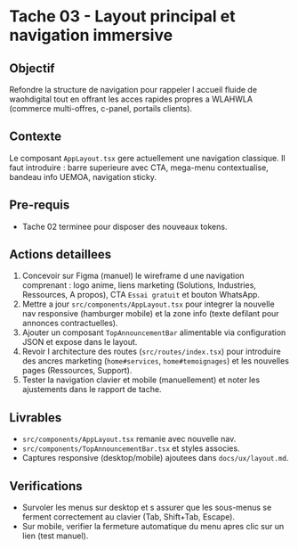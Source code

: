 # Tache 03 - Layout principal et navigation immersive

## Objectif
Refondre la structure de navigation pour rappeler l accueil fluide de waohdigital tout en offrant les acces rapides propres a WLAHWLA (commerce multi-offres, c-panel, portails clients).

## Contexte
Le composant `AppLayout.tsx` gere actuellement une navigation classique. Il faut introduire : barre superieure avec CTA, mega-menu contextualise, bandeau info UEMOA, navigation sticky.

## Pre-requis
- Tache 02 terminee pour disposer des nouveaux tokens.

## Actions detaillees
1. Concevoir sur Figma (manuel) le wireframe d une navigation comprenant : logo anime, liens marketing (Solutions, Industries, Ressources, A propos), CTA `Essai gratuit` et bouton WhatsApp.
2. Mettre a jour `src/components/AppLayout.tsx` pour integrer la nouvelle nav responsive (hamburger mobile) et la zone info (texte defilant pour annonces contractuelles).
3. Ajouter un composant `TopAnnouncementBar` alimentable via configuration JSON et expose dans le layout.
4. Revoir l architecture des routes (`src/routes/index.tsx`) pour introduire des ancres marketing (`home#services`, `home#temoignages`) et les nouvelles pages (Ressources, Support).
5. Tester la navigation clavier et mobile (manuellement) et noter les ajustements dans le rapport de tache.

## Livrables
- `src/components/AppLayout.tsx` remanie avec nouvelle nav.
- `src/components/TopAnnouncementBar.tsx` et styles associes.
- Captures responsive (desktop/mobile) ajoutees dans `docs/ux/layout.md`.

## Verifications
- Survoler les menus sur desktop et s assurer que les sous-menus se ferment correctement au clavier (Tab, Shift+Tab, Escape).
- Sur mobile, verifier la fermeture automatique du menu apres clic sur un lien (test manuel).

